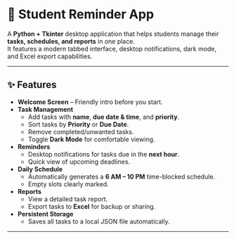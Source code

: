 # 📝 Student Reminder App

A **Python + Tkinter** desktop application that helps students manage their **tasks, schedules, and reports** in one place.  
It features a modern tabbed interface, desktop notifications, dark mode, and Excel export capabilities.

---

## ✨ Features

- **Welcome Screen** – Friendly intro before you start.
- **Task Management**
  - Add tasks with **name**, **due date & time**, and **priority**.
  - Sort tasks by **Priority** or **Due Date**.
  - Remove completed/unwanted tasks.
  - Toggle **Dark Mode** for comfortable viewing.
- **Reminders**
  - Desktop notifications for tasks due in the **next hour**.
  - Quick view of upcoming deadlines.
- **Daily Schedule**
  - Automatically generates a **6 AM – 10 PM** time-blocked schedule.
  - Empty slots clearly marked.
- **Reports**
  - View a detailed task report.
  - Export tasks to **Excel** for backup or sharing.
- **Persistent Storage**
  - Saves all tasks to a local JSON file automatically.

---
